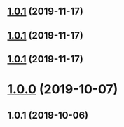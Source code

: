 ## [1.0.1](https://github.com/dkimura/release-sandbox/compare/v1.0.0...v1.0.1) (2019-11-17)



## [1.0.1](https://github.com/dkimura/release-sandbox/compare/v1.0.0...v1.0.1) (2019-11-17)



## [1.0.1](https://github.com/dkimura/release-sandbox/compare/v1.0.0...v1.0.1) (2019-11-17)



# [1.0.0](https://github.com/dkimura/release-sandbox/compare/1.0.1...v1.0.0) (2019-10-07)



## 1.0.1 (2019-10-06)



